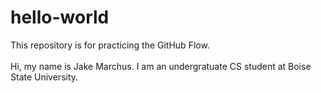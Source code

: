 # hello-world
This repository is for practicing the GitHub Flow.<br><br>
Hi, my name is Jake Marchus. I am an undergratuate CS student at Boise State University.
